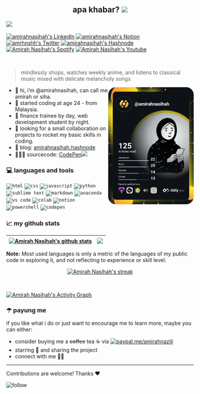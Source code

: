 <h2 align="center">
  apa khabar?
  <img src="https://media.giphy.com/media/hvRJCLFzcasrR4ia7z/giphy.gif" width="25px">
</h2>

<p align="left">
  <a href="https://git.io/typing-svg"><img src="https://readme-typing-svg.herokuapp.com?font=VT323&color=%23F7CE76&size=40&multiline=true&width=800&height=50&lines=hello+from+amirahnasihah's+github+%F0%9F%A7%95%F0%9F%8F%BB"></a>
</p>

<p align="left">
  <a href="https://www.linkedin.com/in/amirahnasihah/"><img src="https://www.svgrepo.com/show/157006/linkedin.svg" alt="amirahnasihah's LinkedIn" width="21px"/></a>
  <a href="http://amirahnasihah.notion.site"><img src="https://img.icons8.com/color/48/ffffff/notion--v1.png" alt="amirahnasihah's Notion" width="25px"/></a>
  <a href="https://twitter.com/amrhnshh"><img src="https://www.svgrepo.com/show/183608/twitter.svg" alt="amrhnshh's Twitter" width="22px"/></a>
  <a href="https://amirahnasihah.hashnode.dev/"><img src="https://www.svgrepo.com/show/353859/hashnode-icon.svg" alt="amirahnasihah's Hashnode" width="22px"/></a>
  <a href="https://open.spotify.com/user/ov2acbzxh1jl5wx6wwhgro6jn?si=WaLKpwvWTle0btle2qPb6g"><img src="https://www.svgrepo.com/show/355256/spotify.svg" alt="Amirah Nasihah's Spotify" width="22px"/></a>
  <a href="https://www.youtube.com/channel/UCcEK626P9dhuI1_9dYp063g"><img src="https://www.svgrepo.com/show/157839/youtube.svg" alt="Amirah Nasihah's Youtube" width="22px"/></a>

</p><br>

> mindlessly shops, watches weekly anime, and listens to classical music mixed with delicate melancholy songs

<a href="https://app.daily.dev/amirahnasihah"><img src="https://github.com/amirahnasihah/amirahnasihah/blob/main/devcard.svg" width="230" alt="Amirah Nasihah's Dev Card" align="right"/></a>

- 👋 hi, i’m @amirahnasihah, can call me amirah or siha.
- 👀 started coding at age 24 - from Malaysia.
- 💼 finance trainee by day, web development student by night.
- 💞️ looking for a small collaboration on projects to rocket my basic skills in coding.
- 📝 blog: [amirahnasihah.hashnode](https://amirahnasihah.hashnode.dev/)
- 👩🏻‍💻 sourcecode: <a href="https://codepen.io/amirahnasihah">CodePen<img src="https://www.svgrepo.com/show/353581/codepen.svg" width="22"/></a>


### 💻 languages and tools

<code><img height="25" src="https://www.svgrepo.com/show/349402/html5.svg" alt='html'></code>
<code><img height="25" src="https://www.svgrepo.com/show/349330/css3.svg" alt='css'></code>
<code><img height="25" src="https://www.svgrepo.com/show/349419/javascript.svg" alt='javascript'></code>
<code><img height="25" src="https://www.svgrepo.com/show/354238/python.svg" alt='python'></code>
<code><img height="25" src="https://www.svgrepo.com/show/349520/sublimetext.svg" alt='sublime text'></code>
<code><img height="25" src="https://www.svgrepo.com/show/349446/markdown.svg" alt='markdown'></code>
<code><img height="25" src="https://img.icons8.com/fluency/2x/anaconda--v2.png" alt='anaconda'></code>
<code><img height="25" src="https://www.svgrepo.com/show/374171/vscode.svg" alt='vs code'></code> 
<code><img height="25" src="https://colab.research.google.com/img/colab_favicon_256px.png" alt='colab'></code>
<code><img height="25" src="https://img.icons8.com/color/48/ffffff/notion--v1.png" alt='notion'></code>
<code><img height="25" src="https://www.svgrepo.com/show/373992/powershell.svg" alt='powershell'></code>
<code><img height="25" src="https://www.svgrepo.com/show/353582/codepen-icon.svg" alt='codepen'></code>

### 📈 my github stats

| <a href="https://github.com/amirahnasihah/github-readme-stats"><img align="center" src="https://github-readme-stats.vercel.app/api?username=amirahnasihah&show_icons=true&include_all_commits=true&theme=highcontrast" alt="Amirah Nasihah's github stats" /></a> | <a href="https://github.com/amirahnasihah/github-readme-stats"><img align="center" src="https://github-readme-stats.vercel.app/api/top-langs/?username=amirahnasihah&layout=compact&theme=highcontrast" /></a> |
| ------------- | ------------- |

<b>Note:</b> Most used languages is only a metric of the languages of my public code in exploring it, and not reflecting to experience or skill level.

<p align="center">
    <a href="https://github.com/amirahnasihah"><img title="🔥 Get streak stats for your profile at git.io/streak-stats" alt="Amirah Nasihah's streak" src="https://github-readme-streak-stats.herokuapp.com/?user=amirahnasihah&theme=highcontrast&hide_border=true&stroke=0000&background=060A0CD0"/></a>
</p><br/>

<a href="https://github.com/amirahnasihah/github-readme-activity-graph"><img alt="Amirah Nasihah's Activity Graph" src="https://activity-graph.herokuapp.com/graph?username=amirahnasihah&theme=xcode"/></a>


### ☂ payung me

if you like what i do or just want to encourage me to learn more, maybe you can either: 
- consider buying me a ~~coffee~~ tea ☕ via [![paypal.me/amirahnazili](https://ionicabizau.github.io/badges/paypal.svg)](https://www.paypal.me/amirahnazili)
- starring 🌟 and sharing the project
- connect with me 🤝🏻

<hr>
Contributions are welcome! Thanks ❤

  
<!---
amirahnasihah/amirahnasihah is a ✨ special ✨ repository because its `README.md` (this file) appears on the GitHub profile.
--->
![follow](https://visitor-badge.glitch.me/badge?page_id=amirahnasihah.amirahnasihah&left_color=grey&right_color=yellow)
